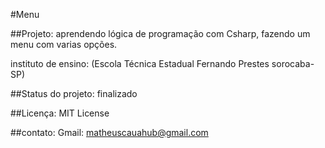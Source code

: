 #Menu

##Projeto: aprendendo lógica de programação com Csharp, fazendo um menu com varias opções.

instituto de ensino: (Escola Técnica Estadual Fernando Prestes sorocaba-SP)

##Status do projeto: finalizado

##Licença: MIT License

##contato: Gmail: matheuscauahub@gmail.com
